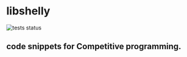 # libshelly
![tests status](https://ci.gitlab.com/projects/4146/status.svg?ref=master)
## code snippets for Competitive programming.